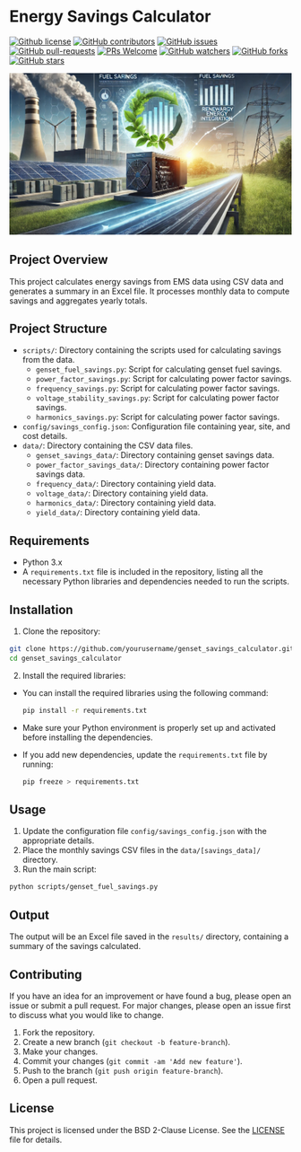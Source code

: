 # Energy Savings Calculator

[![Github license](https://img.shields.io/github/license/tinegachris/genset_savings_calculator.svg)](https://github.com/tinegachris/genset_savings_calculator/blob/main/LICENSE)
[![GitHub contributors](https://img.shields.io/github/contributors/tinegachris/genset_savings_calculator.svg)](https://github.com/tinegachris/genset_savings_calculator/graphs/contributors)
[![GitHub issues](https://img.shields.io/github/issues/tinegachris/genset_savings_calculator.svg)](https://github.com/tinegachris/genset_savings_calculator/issues)
[![GitHub pull-requests](https://img.shields.io/github/issues-pr/tinegachris/genset_savings_calculator.svg)](https://github.com/tinegachris/genset_savings_calculator/pulls)
[![PRs Welcome](https://img.shields.io/badge/PRs-welcome-brightgreen.svg?style=flat-square)](http://makeapullrequest.com)
[![GitHub watchers](https://img.shields.io/github/watchers/tinegachris/genset_savings_calculator.svg?style=social&label=Watch)](https://github.com/tinegachris/genset_savings_calculator/watchers)
[![GitHub forks](https://img.shields.io/github/forks/tinegachris/genset_savings_calculator.svg?style=social&label=Fork)](https://github.com/tinegachris/genset_savings_calculator/network/members)
[![GitHub stars](https://img.shields.io/github/stars/tinegachris/genset_savings_calculator.svg?style=social&label=Star)](https://github.com/tinegachris/genset_savings_calculator/stargazers)

![A visually appealing header image representing fuel savings and renewable energy integration. The image should feature a clean energy concept with solar panels, a genset (generator) emitting minimal exhaust, and a graph overlay showing energy savings. The background includes a blue sky and greenery, symbolizing sustainability. Incorporate a professional design suitable for technical documentation, with a focus on clarity and innovation.](Savings_Calculator_Header_Image.jpg)

## Project Overview

This project calculates energy savings from EMS data using CSV data and generates a summary in an Excel file. It processes monthly data to compute savings and aggregates yearly totals.

## Project Structure

- `scripts/`: Directory containing the scripts used for calculating savings from the data.
  - `genset_fuel_savings.py`: Script for calculating genset fuel savings.
  - `power_factor_savings.py`: Script for calculating power factor savings.
  - `frequency_savings.py`: Script for calculating power factor savings.
  - `voltage_stability_savings.py`: Script for calculating power factor savings.
  - `harmonics_savings.py`: Script for calculating power factor savings.
- `config/savings_config.json`: Configuration file containing year, site, and cost details.
- `data/`: Directory containing the CSV data files.
  - `genset_savings_data/`: Directory containing genset savings data.
  - `power_factor_savings_data/`: Directory containing power factor savings data.
  - `frequency_data/`: Directory containing yield data.
  - `voltage_data/`: Directory containing yield data.
  - `harmonics_data/`: Directory containing yield data.
  - `yield_data/`: Directory containing yield data.

## Requirements

- Python 3.x
- A `requirements.txt` file is included in the repository, listing all the necessary Python libraries and dependencies needed to run the scripts.

## Installation

1. Clone the repository:

  ```sh
  git clone https://github.com/yourusername/genset_savings_calculator.git
  cd genset_savings_calculator
  ```

2. Install the required libraries:

- You can install the required libraries using the following command:

  ```sh
  pip install -r requirements.txt
  ```

- Make sure your Python environment is properly set up and activated before installing the dependencies.

- If you add new dependencies, update the `requirements.txt` file by running:

  ```sh
  pip freeze > requirements.txt
  ```

## Usage

1. Update the configuration file `config/savings_config.json` with the appropriate details.
2. Place the monthly savings CSV files in the `data/[savings_data]/` directory.
3. Run the main script:

  ```sh
  python scripts/genset_fuel_savings.py
  ```

## Output

The output will be an Excel file saved in the `results/` directory, containing a summary of the savings calculated.

## Contributing

If you have an idea for an improvement or have found a bug, please open an issue or submit a pull request. For major changes, please open an issue first to discuss what you would like to change.

1. Fork the repository.
2. Create a new branch (`git checkout -b feature-branch`).
3. Make your changes.
4. Commit your changes (`git commit -am 'Add new feature'`).
5. Push to the branch (`git push origin feature-branch`).
6. Open a pull request.

## License

This project is licensed under the BSD 2-Clause License. See the [LICENSE](LICENSE) file for details.
